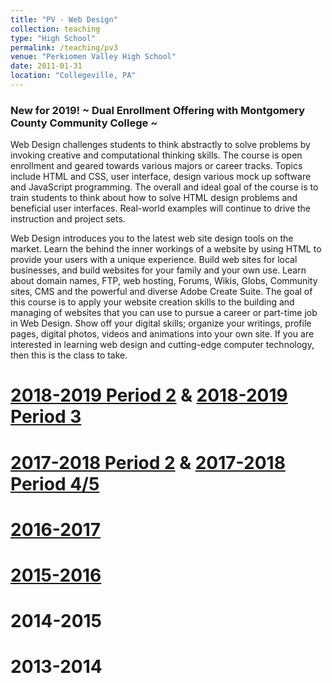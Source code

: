 ```yaml
---
title: "PV - Web Design"
collection: teaching
type: "High School"
permalink: /teaching/pv3
venue: "Perkiomen Valley High School"
date: 2011-01-31
location: "Collegeville, PA"
---
```


<h3>New for 2019! ~ Dual Enrollment Offering with Montgomery County Community College ~</h3>
Web Design challenges students to think abstractly to solve problems by invoking creative and computational thinking skills. The course is open enrollment and geared towards various majors or career tracks. Topics include HTML and CSS, user interface, design various mock up software and JavaScript programming. The overall and ideal goal of the course is to train students to think about how to solve HTML design problems and beneficial user interfaces.  Real-world examples will continue to drive the instruction and project sets.  

Web Design introduces you to the latest web site design tools on the market. Learn the behind the inner workings of a website by using HTML to provide your users with a unique experience. Build web sites for local businesses, and build websites for your family and your own use. Learn about domain names, FTP, web hosting, Forums, Wikis, Globs, Community sites, CMS and the powerful and diverse Adobe Create Suite. The goal of this course is to apply your website creation skills to the building and managing of websites that you can use to pursue a career or part-time job in Web Design. Show off your digital skills; organize your writings, profile pages, digital photos, videos and animations into your own site. If you are interested in learning web design and cutting-edge computer technology, then this is the class to take.

<a href="https://classroom.google.com/c/MTU0MDM0NzQzNTda">2018-2019 Period 2</a> & <a href="https://classroom.google.com/c/MTYxNzg4NzExMTBa">2018-2019 Period 3</a>
======

<a href="https://classroom.google.com/c/NTA2NzkyNzcxN1pa">2017-2018 Period 2</a> & <a href="https://classroom.google.com/c/NTA2NzkyNzcyNVpa">2017-2018 Period 4/5</a>
======

<a href="https://classroom.google.com/c/MjIyNzE5MTQwNlpa">2016-2017</a>
======

<a href="https://classroom.google.com/c/MTM3MDU1MjE2">2015-2016</a>
======

2014-2015
======

2013-2014
======
